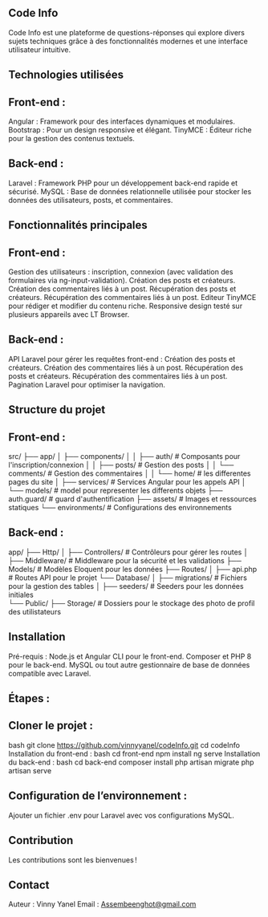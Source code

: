 ## Code Info
Code Info est une plateforme de questions-réponses qui explore divers sujets techniques grâce à des fonctionnalités modernes et une interface utilisateur intuitive.

## Technologies utilisées
## Front-end :
Angular : Framework pour des interfaces dynamiques et modulaires.
Bootstrap : Pour un design responsive et élégant.
TinyMCE : Éditeur riche pour la gestion des contenus textuels.

## Back-end :
Laravel : Framework PHP pour un développement back-end rapide et sécurisé.
MySQL : Base de données relationnelle utilisée pour stocker les données des utilisateurs, posts, et commentaires.

## Fonctionnalités principales
## Front-end :
Gestion des utilisateurs : inscription, connexion (avec validation des formulaires via ng-input-validation).
Création des posts et créateurs.
Création des commentaires liés à un post.
Récupération des posts et créateurs.
Récupération des commentaires liés à un post.
Editeur TinyMCE pour rédiger et modifier du contenu riche.
Responsive design testé sur plusieurs appareils avec LT Browser.

## Back-end :
API Laravel pour gérer les requêtes front-end :
Création des posts et créateurs.
Création des commentaires liés à un post.
Récupération des posts et créateurs.
Récupération des commentaires liés à un post.
Pagination Laravel pour optimiser la navigation.

## Structure du projet
## Front-end :
src/
├── app/
│   ├── components/
│   │   ├── auth/           # Composants pour l'inscription/connexion
│   │   ├── posts/          # Gestion des posts
│   │   └── comments/       # Gestion des commentaires
│   │   └── home/           # les differentes pages du site
│   ├── services/           # Services Angular pour les appels API
│   └── models/             # model pour representer les differents objets
├── auth.guard/             # guard d'authentification
├── assets/                 # Images et ressources statiques
└── environments/           # Configurations des environnements

## Back-end :
app/
├── Http/
│   ├── Controllers/        # Contrôleurs pour gérer les routes
│   ├── Middleware/         # Middleware pour la sécurité et les validations
├── Models/                 # Modèles Eloquent pour les données
├── Routes/
│   ├── api.php             # Routes API pour le projet
└── Database/
│     ├── migrations/         # Fichiers pour la gestion des tables
│     ├── seeders/            # Seeders pour les données initiales          
└── Public/
    ├── Storage/         # Dossiers pour le stockage des photo de profil des utilistateurs


## Installation
Pré-requis :
Node.js et Angular CLI pour le front-end.
Composer et PHP 8 pour le back-end.
MySQL ou tout autre gestionnaire de base de données compatible avec Laravel.

## Étapes :
## Cloner le projet :
bash
git clone https://github.com/vinnyyanel/codeInfo.git
cd codeInfo
Installation du front-end :
bash
cd front-end
npm install
ng serve
Installation du back-end :
bash
cd back-end
composer install
php artisan migrate
php artisan serve

## Configuration de l’environnement :
Ajouter un fichier .env pour Laravel avec vos configurations MySQL.

##  Contribution
Les contributions sont les bienvenues !

## Contact
Auteur : Vinny Yanel
Email : Assembeenghot@gmail.com
